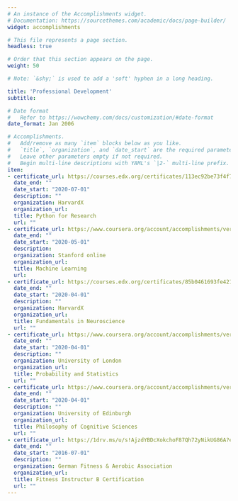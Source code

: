 ```yaml
---
# An instance of the Accomplishments widget.
# Documentation: https://sourcethemes.com/academic/docs/page-builder/
widget: accomplishments

# This file represents a page section.
headless: true

# Order that this section appears on the page.
weight: 50

# Note: `&shy;` is used to add a 'soft' hyphen in a long heading.

title: 'Professional Development'
subtitle:

# Date format
#   Refer to https://wowchemy.com/docs/customization/#date-format
date_format: Jan 2006

# Accomplishments.
#   Add/remove as many `item` blocks below as you like.
#   `title`, `organization`, and `date_start` are the required parameters.
#   Leave other parameters empty if not required.
#   Begin multi-line descriptions with YAML's `|2-` multi-line prefix.
item:
- certificate_url: https://courses.edx.org/certificates/113ec92be73f4f7081f93834a4328e8b
  date_end: ""
  date_start: "2020-07-01"
  description: ""
  organization: HarvardX
  organization_url: 
  title: Python for Research
  url: ""
- certificate_url: https://www.coursera.org/account/accomplishments/verify/UDK9GGDJY9BP
  date_end: ""
  date_start: "2020-05-01"
  description: 
  organization: Stanford online
  organization_url: 
  title: Machine Learning
  url: 
- certificate_url: https://courses.edx.org/certificates/85b0461693fe421bb7d88124f5436ee6
  date_end: ""
  date_start: "2020-04-01"
  description: ""
  organization: HarvardX
  organization_url: 
  title: Fundamentals in Neuroscience
  url: ""
- certificate_url: https://www.coursera.org/account/accomplishments/verify/PFQRLG26DRK8
  date_end: ""
  date_start: "2020-04-01"
  description: ""
  organization: University of London
  organization_url: 
  title: Probability and Statistics
  url: ""
- certificate_url: https://www.coursera.org/account/accomplishments/verify/KEXVVWCKFY32
  date_end: ""
  date_start: "2020-04-01"
  description: ""
  organization: University of Edinburgh
  organization_url: 
  title: Philosophy of Cognitive Sciences
  url: ""
- certificate_url: https://1drv.ms/u/s!AjzdYBDcXokchoF87Qh72yNikUG86A?e=aiOtZp
  date_end: ""
  date_start: "2016-07-01"
  description: ""
  organization: German Fitness & Aerobic Association
  organization_url: 
  title: Fitness Instructur B Certification
  url: ""
---
```

